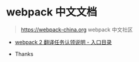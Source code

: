# webpack 中文文档

> https://webpack-china.org webpack 中文社区

- [webpack 2 翻译任务认领说明 - 入口目录](https://github.com/webpack-china/webpack.js.org/issues/17)

- Thanks
